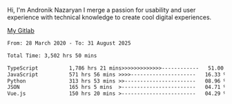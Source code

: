 Hi, I'm Andronik Nazaryan
I merge a passion for usability and user experience with technical knowledge to create cool digital experiences.

[My Gitlab](https://gitlab.com/anridev24)

<!--START_SECTION:waka-->

```txt
From: 28 March 2020 - To: 31 August 2025

Total Time: 3,502 hrs 50 mins

TypeScript          1,786 hrs 21 mins>>>>>>>>>>>>>------------   51.00 %
JavaScript          571 hrs 56 mins >>>>---------------------   16.33 %
Python              313 hrs 53 mins >>-----------------------   08.96 %
JSON                165 hrs 5 mins  >------------------------   04.71 %
Vue.js              150 hrs 20 mins >------------------------   04.29 %
```

<!--END_SECTION:waka-->
